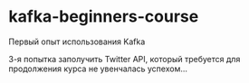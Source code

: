 # kafka-beginners-course
Первый опыт использования Kafka

3-я попытка заполучить Twitter API, который требуется для продолжения курса не увенчалась успехом...
